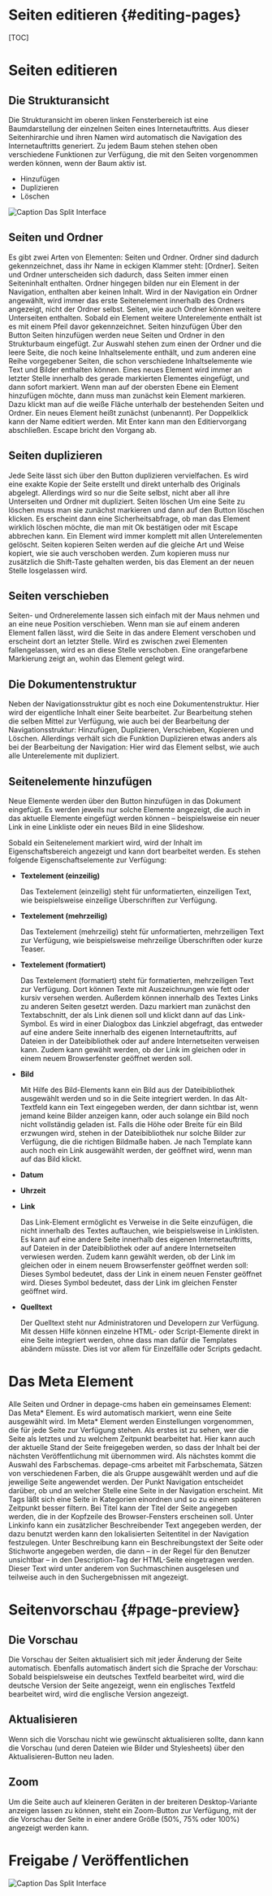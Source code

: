 Seiten editieren    {#editing-pages}
================

[TOC]

Seiten editieren
================

Die Strukturansicht
-------------------

Die Strukturansicht im oberen linken Fensterbereich ist eine Baumdarstellung der einzelnen Seiten eines Internetauftritts. Aus dieser Seitenhirarchie und ihren Namen wird automatisch die Navigation des Internetauftritts generiert.
Zu jedem Baum stehen stehen oben verschiedene Funktionen zur Verfügung, die mit den Seiten vorgenommen werden können, wenn der Baum aktiv ist.

- Hinzufügen
- Duplizieren
- Löschen

![Caption Das Split Interface](images/menu-new.png "Das Menu zum Erstellen neuer Elemente")



Seiten und Ordner
-----------------

Es gibt zwei Arten von Elementen: Seiten und Ordner. Ordner sind dadurch gekennzeichnet, dass ihr Name in eckigen Klammer steht: [Ordner].
Seiten und Ordner unterscheiden sich dadurch, dass Seiten immer einen Seiteninhalt enthalten. Ordner hingegen bilden nur ein Element in der Navigation, enthalten aber keinen Inhalt. Wird in der Navigation ein Ordner angewählt, wird immer das erste Seitenelement innerhalb des Ordners angezeigt, nicht der Ordner selbst. Seiten, wie auch Ordner können weitere Unterseiten enthalten. Sobald ein Element weitere Unterelemente enthält ist es mit einem Pfeil davor gekennzeichnet.
Seiten hinzufügen
Über den Button Seiten hinzufügen werden neue Seiten und Ordner in den Strukturbaum eingefügt. Zur Auswahl stehen zum einen der Ordner und die leere Seite, die noch keine Inhaltselemente enthält, und zum anderen eine Reihe vorgegebener Seiten, die schon verschiedene Inhaltselemente wie Text und Bilder enthalten können.
Eines neues Element wird immer an letzter Stelle innerhalb des gerade markierten Elementes eingefügt, und dann sofort markiert.
Wenn man auf der obersten Ebene ein Element hinzufügen möchte, dann muss man zunächst kein Element markieren. Dazu klickt man auf die weiße Fläche unterhalb der bestehenden Seiten und Ordner.
Ein neues Element heißt zunächst (unbenannt). Per Doppelklick kann der Name editiert werden.
Mit Enter kann man den Editiervorgang abschließen. Escape bricht den Vorgang ab.


Seiten duplizieren
------------------

Jede Seite lässt sich über den Button duplizieren vervielfachen. Es wird eine exakte Kopie der Seite erstellt und direkt unterhalb des Originals abgelegt. Allerdings wird so nur die Seite selbst, nicht aber all ihre Unterseiten und Ordner mit dupliziert.
Seiten löschen
Um eine Seite zu löschen muss man sie zunächst markieren und dann auf den Button löschen klicken. Es erscheint dann eine Sicherheitsabfrage, ob man das Element wirklich löschen möchte, die man mit Ok bestätigen oder mit Escape abbrechen kann. Ein Element wird immer komplett mit allen Unterelementen gelöscht.
Seiten kopieren
Seiten werden auf die gleiche Art und Weise kopiert, wie sie auch verschoben werden. Zum kopieren muss nur zusätzlich die Shift-Taste gehalten werden, bis das Element an der neuen Stelle losgelassen wird.


Seiten verschieben
------------------

Seiten- und Ordnerelemente lassen sich einfach mit der Maus nehmen und an eine neue Position verschieben. Wenn man sie auf einem anderen Element fallen lässt, wird die Seite in das andere Element verschoben und erscheint dort an letzter Stelle. Wird es zwischen zwei Elementen fallengelassen, wird es an diese Stelle verschoben. Eine orangefarbene Markierung zeigt an, wohin das Element gelegt wird.


Die Dokumentenstruktur
----------------------

Neben der Navigationsstruktur gibt es noch eine Dokumentenstruktur. Hier wird der eigentliche Inhalt einer Seite bearbeitet. Zur Bearbeitung stehen die selben Mittel zur Verfügung, wie auch bei der Bearbeitung der Navigationsstruktur: Hinzufügen, Duplizieren, Verschieben, Kopieren und Löschen.
Allerdings verhält sich die Funktion Duplizieren etwas anders als bei der Bearbeitung der Navigation: Hier wird das Element selbst, wie auch alle Unterelemente mit dupliziert.


Seitenelemente hinzufügen
-------------------------

Neue Elemente werden über den Button hinzufügen in das Dokument eingefügt. Es werden jeweils nur solche Elemente angezeigt, die auch in das aktuelle Elemente eingefügt werden können – beispielsweise ein neuer Link in eine Linkliste oder ein neues Bild in eine Slideshow.


Sobald ein Seitenelement markiert wird, wird der Inhalt im Eigenschaftsbereich angezeigt und kann dort bearbeitet werden. Es stehen folgende Eigenschaftselemente zur Verfügung:

- **Textelement (einzeilig)**

    Das Textelement (einzeilig) steht für unformatierten, einzeiligen Text, wie beispielsweise einzeilige Überschriften zur Verfügung.

- **Textelement (mehrzeilig)**

    Das Textelement (mehrzeilig) steht für unformatierten, mehrzeiligen Text zur Verfügung, wie beispielsweise mehrzeilige Überschriften oder kurze Teaser.

- **Textelement (formatiert)**

    Das Textelement (formatiert) steht für formatierten, mehrzeiligen Text zur Verfügung. Dort können Texte mit Auszeichnungen wie fett oder kursiv versehen werden. Außerdem können innerhalb des Textes Links zu anderen Seiten gesetzt werden.
    Dazu markiert man zunächst den Textabschnitt, der als Link dienen soll und klickt dann auf das Link-Symbol. Es wird in einer Dialogbox das Linkziel abgefragt, das entweder auf eine andere Seite innerhalb des eigenen Internetauftritts, auf Dateien in der Dateibibliothek oder auf andere Internetseiten verweisen kann. Zudem kann gewählt werden, ob der Link im gleichen oder in einem neuem Browserfenster geöffnet werden soll.

- **Bild**

    Mit Hilfe des Bild-Elements kann ein Bild aus der Dateibibliothek ausgewählt werden und so in die Seite integriert werden. In das Alt-Textfeld kann ein Text eingegeben werden, der dann sichtbar ist, wenn jemand keine Bilder anzeigen kann, oder auch solange ein Bild noch nicht vollständig geladen ist.
    Falls die Höhe oder Breite für ein Bild erzwungen wird, stehen in der Dateibibliothek nur solche Bilder zur Verfügung, die die richtigen Bildmaße haben.
    Je nach Template kann auch noch ein Link ausgewählt werden, der geöffnet wird, wenn man auf das Bild klickt.

- **Datum**

- **Uhrzeit**

- **Link**

    Das Link-Element ermöglicht es Verweise in die Seite einzufügen, die nicht innerhalb des Textes auftauchen, wie beispielsweise in Linklisten. Es kann auf eine andere Seite innerhalb des eigenen Internetauftritts, auf Dateien in der Dateibibliothek oder auf andere Internetseiten verwiesen werden.
    Zudem kann gewählt werden, ob der Link im gleichen oder in einem neuem Browserfenster geöffnet werden soll:
    Dieses Symbol bedeutet, dass der Link in einem neuen Fenster geöffnet wird.
    Dieses Symbol bedeutet, dass der Link im gleichen Fenster geöffnet wird.

- **Quelltext**

    Der Quelltext steht nur Administratoren und Developern zur Verfügung. Mit dessen Hilfe können einzelne HTML- oder Script-Elemente direkt in eine Seite integriert werden, ohne dass man dafür die Templates abändern müsste. Dies ist vor allem für Einzelfälle oder Scripts gedacht.


Das Meta Element
================

Alle Seiten und Ordner in depage-cms haben ein gemeinsames Element: Das Meta* Element. Es wird automatisch markiert, wenn eine Seite ausgewählt wird.
Im Meta* Element werden Einstellungen vorgenommen, die für jede Seite zur Verfügung stehen.
Als erstes ist zu sehen, wer die Seite als letztes und zu welchem Zeitpunkt bearbeitet hat. Hier kann auch der aktuelle Stand der Seite freigegeben werden, so dass der Inhalt bei der nächsten Veröffentlichung mit übernommen wird.
Als nächstes kommt die Auswahl des Farbschemas. depage-cms arbeitet mit Farbschemata, Sätzen von verschiedenen Farben, die als Gruppe ausgewählt werden und auf die jeweilige Seite angewendet werden.
Der Punkt Navigation entscheidet darüber, ob und an welcher Stelle eine Seite in der Navigation erscheint.
Mit Tags läßt sich eine Seite in Kategorien einordnen und so zu einem späteren Zeitpunkt besser filtern.
Bei Titel kann der Titel der Seite angegeben werden, die in der Kopfzeile des Browser-Fensters erscheinen soll.
Unter Linkinfo kann ein zusätzlicher Beschreibender Text angegeben werden, der dazu benutzt werden kann den lokalisierten Seitentitel in der Navigation festzulegen.
Unter Beschreibung kann ein Beschreibungstext der Seite oder Stichworte angegeben werden, die dann – in der Regel für den Benutzer unsichtbar – in den Description-Tag der HTML-Seite eingetragen werden. Dieser Text wird unter anderem von Suchmaschinen ausgelesen und teilweise auch in den Suchergebnissen mit angezeigt.


Seitenvorschau     {#page-preview}
==============

Die Vorschau
------------

Die Vorschau der Seiten aktualisiert sich mit jeder Änderung der Seite automatisch. Ebenfalls automatisch ändert sich die Sprache der Vorschau: Sobald beispielsweise ein deutsches Textfeld bearbeitet wird, wird die deutsche Version der Seite angezeigt, wenn ein englisches Textfeld bearbeitet wird, wird die englische Version angezeigt.

Aktualisieren
-------------

Wenn sich die Vorschau nicht wie gewünscht aktualisieren sollte, dann kann die Vorschau (und deren Dateien wie Bilder und Stylesheets) über den Aktualisieren-Button neu laden.

Zoom
----

Um die Seite auch auf kleineren Geräten in der breiteren Desktop-Variante anzeigen lassen zu können, steht ein Zoom-Button zur Verfügung, mit der die Vorschau der Seite in einer andere Größe (50%, 75% oder 100%) angezeigt werden kann.



Freigabe / Veröffentlichen
==========================

![Caption Das Split Interface](images/server-structure-publishing.svg "Das Menu zum Erstellen neuer Elemente")
